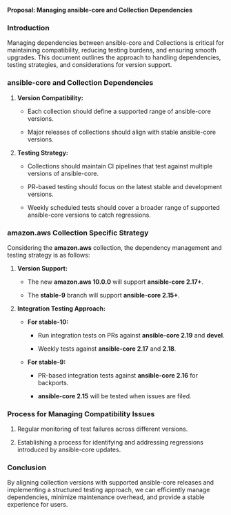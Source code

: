 **Proposal: Managing ansible-core and Collection Dependencies**

### **Introduction**

Managing dependencies between ansible-core and Collections is critical for maintaining compatibility, reducing testing burdens, and ensuring smooth upgrades. This document outlines the approach to handling dependencies, testing strategies, and considerations for version support.

### **ansible-core and Collection Dependencies**

1. **Version Compatibility:**
    
    - Each collection should define a supported range of ansible-core versions.
        
    - Major releases of collections should align with stable ansible-core versions.
        
2. **Testing Strategy:**
    
    - Collections should maintain CI pipelines that test against multiple versions of ansible-core.
        
    - PR-based testing should focus on the latest stable and development versions.
        
    - Weekly scheduled tests should cover a broader range of supported ansible-core versions to catch regressions.
        

### **amazon.aws Collection Specific Strategy**

Considering the **amazon.aws** collection, the dependency management and testing strategy is as follows:

1. **Version Support:**
    
    - The new **amazon.aws 10.0.0** will support **ansible-core 2.17+**.
        
    - The **stable-9** branch will support **ansible-core 2.15+**.
        
2. **Integration Testing Approach:**
    
    - **For stable-10:**
        
        - Run integration tests on PRs against **ansible-core 2.19** and **devel**.
            
        - Weekly tests against **ansible-core 2.17** and **2.18**.
            
    - **For stable-9:**
        
        - PR-based integration tests against **ansible-core 2.16** for backports.
            
        - **ansible-core 2.15** will be tested when issues are filed.
            

### **Process for Managing Compatibility Issues**

1. Regular monitoring of test failures across different versions.
    
2. Establishing a process for identifying and addressing regressions introduced by ansible-core updates.
    

### **Conclusion**

By aligning collection versions with supported ansible-core releases and implementing a structured testing approach, we can efficiently manage dependencies, minimize maintenance overhead, and provide a stable experience for users.